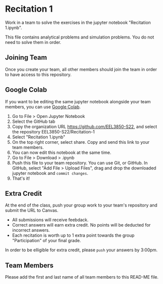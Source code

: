 # Recitation 1

Work in a team to solve the exercises in the jupyter notebook "Recitation 1.ipynb".

This file contains analytical problems and simulation problems. You do not need to solve them in order.

## Joining Team

Once you create your team, all other members should join the team in order to have access to this repository.

## Google Colab

If you want to be editing the same jupyter notebook alongside your team members, you can use [Google Colab](https://colab.research.google.com/).
1. Go to File > Open Jupyter Notebook
2. Select the GitHub tab
3. Copy the organization URL https://github.com/EEL3850-S22, and select the repository EEL3850-S22/Recitation-1
4. Select "Recitation 1.ipynb"
5. On the top right corner, select share. Copy and send this link to your team members. 
6. You can now edit this notebook at the same time.
7. Go to File > Download > .ipynb
8. Push this file to your team repository. You can use Git, or GitHub. In GitHub, select "Add File > Upload Files", drag and drop the downloaded jupyter notebook and ```commit changes```.
9. That's it!

## Extra Credit

At the end of the class, push your group work to your team's repository and submit the URL to Canvas.
* All submissions will receive feebdack.
* Correct answers will earn extra credit. No points will be deducted for incorrect answers. 
* Each recitation is worth up to 1 extra point towards the group "Participation" of your final grade.

In order to be elligible for extra credit, please ```push``` your answers by 3:00pm.

## Team Members

Please add the first and last name of all team members to this READ-ME file.
